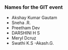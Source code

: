### Names for the GIT event

- Akshay Kumar Gautam
- Sneha .R.
- Preetham Dev 
- DARSHINI H S
- Meryl Dcruz
- Swathi K.S
-Akash.G.
